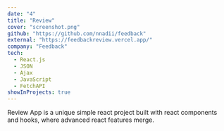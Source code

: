 ```yaml
---
date: "4"
title: "Review"
cover: "screenshot.png"
github: "https://github.com/nnadii/feedback"
external: "https://feedbackreview.vercel.app/"
company: "Feedback"
tech:
  - React.js
  - JSON
  - Ajax
  - JavaScript
  - FetchAPI
showInProjects: true
---
```


Review App is a unique simple react project built with react components and hooks, where advanced react features merge.
